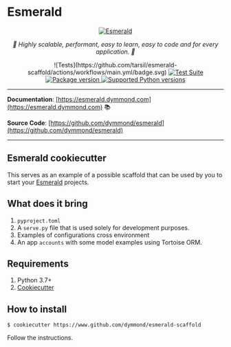# Esmerald

<p align="center">
  <a href="https://esmerald.dymmond.com"><img src="https://res.cloudinary.com/dymmond/image/upload/v1664911052/esmerald/img/logo-green_uwjmcc.png" alt='Esmerald'></a>
</p>

<p align="center">
    <em>🚀 Highly scalable, performant, easy to learn, easy to code and for every application. 🚀</em>
</p>

<p align="center">
![Tests](https://github.com/tarsil/esmerald-scaffold/actions/workflows/main.yml/badge.svg)

<a href="https://github.com/dymmond/esmerald/workflows/Test%20Suite/badge.svg?event=push&branch=main" target="_blank">
    <img src="https://github.com/dymmond/esmerald/workflows/Test%20Suite/badge.svg?event=push&branch=main" alt="Test Suite">
</a>

<a href="https://pypi.org/project/esmerald" target="_blank">
    <img src="https://img.shields.io/pypi/v/esmerald?color=%2334D058&label=pypi%20package" alt="Package version">
</a>

<a href="https://pypi.org/project/esmerald" target="_blank">
    <img src="https://img.shields.io/pypi/pyversions/esmerald.svg?color=%2334D058" alt="Supported Python versions">
</a>
</p>

---

**Documentation**: [https://esmerald.dymmond.com](https://esmerald.dymmond.com) 📚

**Source Code**: [https://github.com/dymmond/esmerald](https://github.com/dymmond/esmerald)

---

## Esmerald cookiecutter

This serves as an example of a possible scaffold that can be used by you to start your
[Esmerald](https://esmerald.dymmond.com) projects.

## What does it bring

1. `pyproject.toml`
2. A `serve.py` file that is used solely for development purposes.
3. Examples of configurations cross environment
4. An app `accounts` with some model examples using Tortoise ORM.

## Requirements

1. Python 3.7+
2. [Cookiecutter](https://cookiecutter.readthedocs.io/en/stable/)

## How to install

```shell
$ cookiecutter https://www.github.com/dymmond/esmerald-scaffold
```

Follow the instructions.
